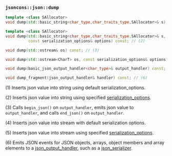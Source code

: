 ### `jsoncons::json::dump`

```c++
template <class SAllocator>
void dump(std::basic_string<char_type,char_traits_type,SAllocator>& s) const; // (1)

template <class SAllocator>
void dump(std::basic_string<char_type,char_traits_type,SAllocator>& s, 
          const serialization_options& options) const; // (2)

void dump(std::ostream& os) const; // (3)

void dump(std::ostream<CharT> os, const serialization_options& options) const; // (4)

void dump(basic_json_output_handler<char_type>& output_handler) const; // (5)

void dump_fragment(json_output_handler& handler) const; // (6)
```

(1) Inserts json value into string using default serialization_options.

(2) Inserts json value into string using specified [serialization_options](../serialization_options.md). 

(3) Calls `begin_json()` on `output_handler`, emits json value to `output_handler`, and calls `end_json()` on `output_handler`. 

(4) Inserts json value into stream with default serialization options. 

(5) Inserts json value into stream using specified [serialization_options](../serialization_options.md). 

(6) Emits JSON events for JSON objects, arrays, object members and array elements to a [json_output_handler](../json_output_handler.md), such as a [json_serializer](../json_serializer.md). 


